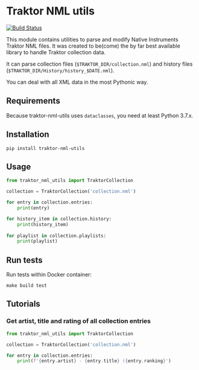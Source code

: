 # Traktor NML utils

[![Build Status](https://travis-ci.com/ifischer/traktor-nml-utils.svg?branch=master)](https://travis-ci.com/ifischer/traktor-nml-utils)

This module contains utilities to parse and modify Native Instruments Traktor NML files.
It was created to be(come) the by far best available library to handle Traktor collection data.  

It can parse collection files (`$TRAKTOR_DIR/collection.nml`) and history 
files (`$TRAKTOR_DIR/History/history_$DATE.nml`).

You can deal with all XML data in the most Pythonic way.

## Requirements

Because traktor-nml-utils uses `dataclasses`, you need at least Python 3.7.x. 

## Installation

```shell
pip install traktor-nml-utils
```

## Usage

```python
from traktor_nml_utils import TraktorCollection

collection = TraktorCollection('collection.nml')

for entry in collection.entries:
    print(entry)

for history_item in collection.history:
    print(history_item)
    
for playlist in collection.playlists:
    print(playlist)
```

## Run tests

Run tests within Docker container:

```shell
make build test
```

## Tutorials

### Get artist, title and rating of all collection entries

```python
from traktor_nml_utils import TraktorCollection

collection = TraktorCollection('collection.nml')

for entry in collection.entries:
    print(f'{entry.artist} - {entry.title} ({entry.ranking}')
```
